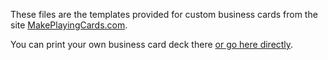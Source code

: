 These files are the templates provided for custom business cards from the site [MakePlayingCards.com](https://makeplayingcards.com). 

You can print your own business card deck there [or go here directly](https://www.makeplayingcards.com/design/custom-business-card-deck.html).
